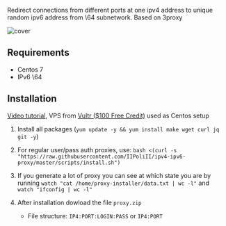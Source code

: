 Redirect connections from different ports at one ipv4 address to unique random ipv6 address from \64 subnetwork. Based on 3proxy

![cover](cover.svg)

## Requirements
- Centos 7
- IPv6 \64

## Installation
[Video tutorial](https://youtu.be/EKBJHSTmT4w), VPS from [Vultr ($100 Free Credit)](https://www.vultr.com/?ref=8519302-6G) used as Centos setup

1. Install all packages (`yum update -y && yum install make wget curl jq git -y`)
2. For regular user/pass auth proxies, use: `bash <(curl -s "https://raw.githubusercontent.com/IIPoliII/ipv4-ipv6-proxy/master/scripts/install.sh")`
3. If you generate a lot of proxy you can see at which state you are by running `watch "cat /home/proxy-installer/data.txt | wc -l"` and `watch "ifconfig | wc -l"`

1. After installation dowload the file `proxy.zip`
   * File structure: `IP4:PORT:LOGIN:PASS` or `IP4:PORT`
